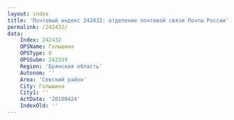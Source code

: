 ```yaml
---
layout: index
title: 'Почтовый индекс 242432: отделение почтовой связи Почты России'
permalink: /242432/
data:
    Index: 242432
    OPSName: Голышина
    OPSType: О
    OPSSubm: 242339
    Region: 'Брянская область'
    Autonom: ''
    Area: 'Севский район'
    City: Голышина
    City1: ''
    ActDate: '20180424'
    IndexOld: ''
---
```

